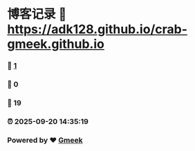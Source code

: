 # 博客记录 :link: https://adk128.github.io/crab-gmeek.github.io 
### :page_facing_up: [1](https://adk128.github.io/crab-gmeek.github.io/tag.html) 
### :speech_balloon: 0 
### :hibiscus: 19 
### :alarm_clock: 2025-09-20 14:35:19 
### Powered by :heart: [Gmeek](https://github.com/Meekdai/Gmeek)

